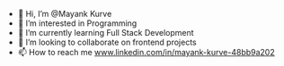 - 👋 Hi, I’m @Mayank Kurve
- 👀 I’m interested in Programming
- 🌱 I’m currently learning Full Stack Development
- 💞️ I’m looking to collaborate on frontend projects
- 📫 How to reach me www.linkedin.com/in/mayank-kurve-48bb9a202

<!---
Mayank4102/Mayank4102 is a ✨ special ✨ repository because its `README.md` (this file) appears on your GitHub profile.
You can click the Preview link to take a look at your changes.
--->

